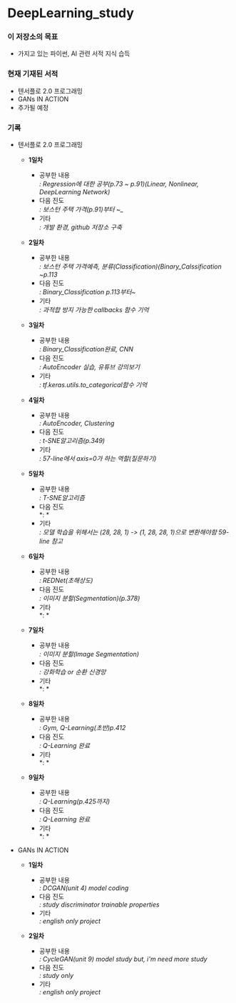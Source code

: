 # DeepLearning_study

### 이 저장소의 목표

+ 가지고 있는 파이썬, AI 관련 서적 지식 습득 

### 현재 기재된 서적

+ 텐서플로 2.0 프로그래밍
+ GANs IN ACTION
+ 추가될 예정

### 기록

+ 텐서플로 2.0 프로그래밍

  - __1일차__
  
    * 공부한 내용  
    *: Regression에 대한 공부(p.73 ~ p.91)(Linear, Nonlinear, DeepLearning Network)*
    * 다음 진도  
    *: 보스턴 주택 가격(p.91)부터 ~_*
    * 기타   
    *: 개발 환경, github 저장소 구축*
  
  - __2일차__
  
    * 공부한 내용  
    *: 보스턴 주택 가격예측, 분류(Classification)(Binary_Calssification ~p.113*
    * 다음 진도  
    *: Binary_Classification p.113부터~*
    * 기타   
    *: 과적합 방지 가능한 callbacks 함수 기억*
  
  - __3일차__
  
    * 공부한 내용  
    *: Binary_Classification완료, CNN*
    * 다음 진도  
    *: AutoEncoder 실습, 유튜브 강의보기*
    * 기타   
    *: tf.keras.utils.to_categorical함수 기억*
      
  - __4일차__
  
    * 공부한 내용  
    *: AutoEncoder, Clustering*
    * 다음 진도  
    *: t-SNE알고리즘(p.349)*
    * 기타   
    *: 57-line에서 axis=0가 하는 역할(질문하기)*
   
  - __5일차__
  
    * 공부한 내용  
    *: T-SNE알고리즘*
    * 다음 진도  
    *: *
    * 기타   
    *: 모델 학습을 위해서는 (28, 28, 1) -> (1, 28, 28, 1)으로 변환해야함 59-line 참고*

  - __6일차__
  
    * 공부한 내용  
    *: REDNet(초해상도)*
    * 다음 진도  
    *: 이미지 분할(Segmentation)(p.378)*
    * 기타   
    *: *

  - __7일차__
  
    * 공부한 내용  
    *: 이미지 분할(Image Segmentation)*
    * 다음 진도  
    *: 강화학습 or 순환 신경망*
    * 기타   
    *: *

  - __8일차__
  
    * 공부한 내용  
    *: Gym, Q-Learning(초반)p.412*
    * 다음 진도  
    *: Q-Learning 완료*
    * 기타   
    *: *

  - __9일차__
  
    * 공부한 내용  
    *: Q-Learning(p.425까지)*
    * 다음 진도  
    *: Q-Learning 완료*
    * 기타   
    *: *
    
+ GANs IN ACTION

  - __1일차__
  
    * 공부한 내용  
    *: DCGAN(unit 4) model coding*
    * 다음 진도  
    *: study discriminator trainable properties*
    * 기타   
    *: english only project*

  - __2일차__
  
    * 공부한 내용  
    *: CycleGAN(unit 9) model study but, i'm need more study*
    * 다음 진도  
    *: study only*
    * 기타   
    *: english only project*
